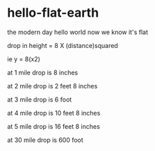 # hello-flat-earth

the modern day hello world now we know it's flat

drop in height = 8 X (distance)squared

ie y = 8(x2)

at 1 mile drop is 8 inches

at 2 mile drop is 2 feet 8 inches

at 3 mile drop is 6 foot

at 4 mile drop is 10 feet 8 inches

at 5 mile drop is 16 feet 8 inches

at 30 mile drop is 600 foot
